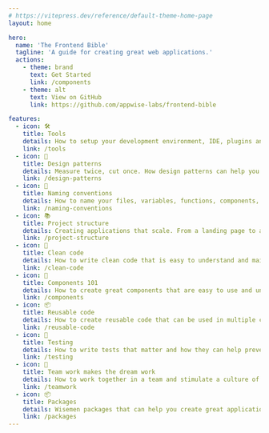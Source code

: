 ```yaml
---
# https://vitepress.dev/reference/default-theme-home-page
layout: home

hero:
  name: 'The Frontend Bible'
  tagline: 'A guide for creating great web applications.'
  actions:
    - theme: brand
      text: Get Started
      link: /components
    - theme: alt
      text: View on GitHub
      link: https://github.com/appwise-labs/frontend-bible

features:
  - icon: 🛠
    title: Tools
    details: How to setup your development environment, IDE, plugins and more.
    link: /tools
  - icon: 🧬
    title: Design patterns
    details: Measure twice, cut once. How design patterns can help you create better code.
    link: /design-patterns
  - icon: 📝
    title: Naming conventions
    details: How to name your files, variables, functions, components, ...
    link: /naming-conventions
  - icon: 📚
    title: Project structure
    details: Creating applications that scale. From a landing page to a full Saas platform.
    link: /project-structure
  - icon: 🧹
    title: Clean code
    details: How to write clean code that is easy to understand and maintain.
    link: /clean-code
  - icon: 🧩
    title: Components 101
    details: How to create great components that are easy to use and understand
    link: /components
  - icon: 📦
    title: Reusable code
    details: How to create reusable code that can be used in multiple components.
    link: /reusable-code
  - icon: 🧪
    title: Testing
    details: How to write tests that matter and how they can help prevent regression.
    link: /testing
  - icon: 🤝
    title: Team work makes the dream work
    details: How to work together in a team and stimulate a culture of sharing knowledge and best practices.
    link: /teamwork
  - icon: 📦
    title: Packages
    details: Wisemen packages that can help you create great applications.
    link: /packages
---
```

